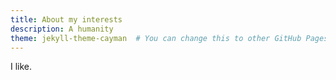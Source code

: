 ```yaml
---
title: About my interests
description: A humanity
theme: jekyll-theme-cayman  # You can change this to other GitHub Pages supported themes
---
```


I like.